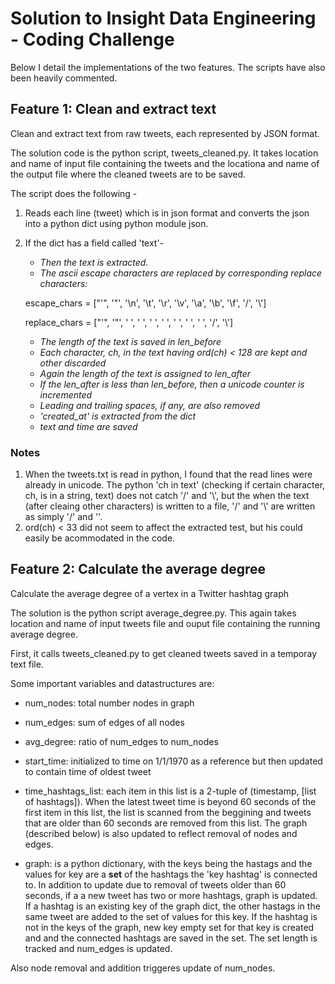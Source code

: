 Solution to Insight Data Engineering - Coding Challenge
===========================================================
Below I detail the implementations of the two features. The scripts have also been heavily commented.

## Feature 1: Clean and extract text
Clean and extract text from raw tweets, each represented by JSON format. 

The solution code is the python script, tweets_cleaned.py. It takes location and name of input file containing the tweets and the locationa and name of the output file where the cleaned tweets are to be saved.

The script does the following -
1. Reads each line (tweet) which is in json format and converts the json into a python dict using python module json.
2. If the dict has a field called 'text'-
   * *Then the text is extracted.*
   * *The ascii escape characters are replaced by corresponding replace characters:* 
   
   escape_chars  = ["\'", '\"', '\n', '\t', '\r', '\v', '\a', '\b', '\f', '\/', '\\']
   
   replace_chars = ["'",  '"',  ' ',  ' ',  ' ',  ' ',  ' ',  ' ',  ' ',  '/',  '\\']
   * *The length of the text is saved in len_before*
   * *Each character, ch, in the text having ord(ch) < 128 are kept and other discarded*
   * *Again the length of the text is assigned to len_after*
   * *If the len_after is less than len_before, then a unicode counter is incremented*
   * *Leading and trailing spaces, if any, are also removed*
   * *'created_at' is extracted from the dict*
   * *text and time are saved*

### Notes
1. When the tweets.txt is read in python, I found that the read lines were already in unicode.
The python 'ch in text' (checking if certain character, ch, is in a string, text) does not catch '\/' and '\\', but the when the text (after cleaing other characters) is written to a file, '\/' and '\\' are written as simply '/' and '\'.
2. ord(ch) < 33 did not seem to affect the extracted test, but his could easily be acommodated in the code.

## Feature 2: Calculate the average degree
Calculate the average degree of a vertex in a Twitter hashtag graph

The solution is the python script average_degree.py. This again takes location and name of input tweets file and ouput file containing the running average degree.

First, it calls tweets_cleaned.py to get cleaned tweets saved in a temporay text file.

Some important variables and datastructures are:
* num_nodes: total number nodes in graph
* num_edges: sum of edges of all nodes
* avg_degree: ratio of num_edges to num_nodes
* start_time: initialized to time on 1/1/1970 as a reference but then updated to contain time of oldest tweet
* time_hashtags_list: each item in this list is a 2-tuple of (timestamp, [list of hashtags]). When the latest tweet time is beyond
60 seconds of the first item in this list, the list is scanned from the beggining and tweets that are older than 60 seconds are
removed from this list. The graph (described below) is also updated to reflect removal of nodes and edges.

* graph: is a python dictionary, with the keys being the hastags and the values for key are a **set** of the hashtags the 'key hashtag' is
connected to. In addition to update due to removal of tweets older than 60 seconds, if a a new tweet has two or more hashtags,
graph is updated. If a hashtag is an existing key of the graph dict, the other hastags in the same tweet are added to the set of values for this key.
If the hashtag is not in the keys of the graph, new key empty set for that key is created and and the connected hashtags are saved in the set.
The set length is tracked and num_edges is updated. 

Also node removal and addition triggeres update of num_nodes.
